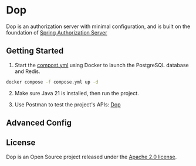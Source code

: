 # Dop

Dop is an authorization server with minimal configuration, and is built on the foundation of [Spring Authorization Server](https://github.com/spring-projects/spring-authorization-server)

## Getting Started

1. Start the [compost.yml](https://github.com/vanlinh619/Dop/blob/main/Dop/compose.yml) using Docker to launch the PostgreSQL database and Redis.

```bash
docker compose -f compose.yml up -d
```

2. Make sure Java 21 is installed, then run the project.

3. Use Postman to test the project's APIs: [Dop](https://www.postman.com/planetary-desert-10407/dop/collection/e0rpwvt/dop)

## Advanced Config


## License
Dop is an Open Source project released under the [Apache 2.0 license](https://www.apache.org/licenses/LICENSE-2.0.html).
